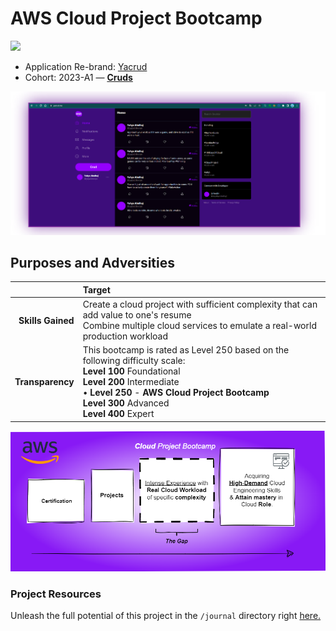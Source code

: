# AWS Cloud Project Bootcamp

![](https://codebuild.ca-central-1.amazonaws.com/badges?uuid=eyJlbmNyeXB0ZWREYXRhIjoiQ0VKYkxoWEVPajFjRlRaeGg3ZUJHMDJnQXpWSlg2NityVlZEVVhUZTBVbTR0OFgwUFlyMm1jZDhxU3F1bTFCRjBiTUZRazhFd2tWWWllbFlSUE1weUhFPSIsIml2UGFyYW1ldGVyU3BlYyI6IktNcGJRU1NaV3NiU3h5aFQiLCJtYXRlcmlhbFNldFNlcmlhbCI6MX0%3D&branch=main)

- Application Re-brand: [Yacrud](https://yacrud.me/)
- Cohort: 2023-A1 — [**Cruds**](yaYacrud.csv)

<img src="_docs/assets/yacrud.png">

## Purposes and Adversities
| | Target |
| ---: | :--- |
| **Skills Gained** |  Create a cloud project with sufficient complexity that can add value to one's resume <br>Combine multiple cloud services to emulate a real-world production workload |
| **Transparency** | This bootcamp is rated as Level 250 based on the following difficulty scale: <br> **Level 100** Foundational <br> **Level 200** Intermediate <br>   • **Level 250** - **AWS Cloud Project Bootcamp** <br> **Level 300** Advanced <br> **Level 400** Expert |


<img src="_docs/assets/aware.drawio.png">


### **Project Resources**

Unleash the full potential of this project in the `/journal` directory right [here.](journal/README.md)



